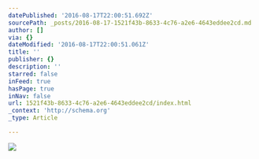 ```yaml
---
datePublished: '2016-08-17T22:00:51.692Z'
sourcePath: _posts/2016-08-17-1521f43b-8633-4c76-a2e6-4643eddee2cd.md
author: []
via: {}
dateModified: '2016-08-17T22:00:51.061Z'
title: ''
publisher: {}
description: ''
starred: false
inFeed: true
hasPage: true
inNav: false
url: 1521f43b-8633-4c76-a2e6-4643eddee2cd/index.html
_context: 'http://schema.org'
_type: Article

---
```

![](https://the-grid-user-content.s3-us-west-2.amazonaws.com/cbdd843b-95a2-4049-9837-f82577bc62f6.jpg)